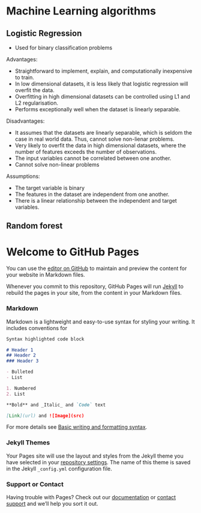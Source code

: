 # Machine Learning algorithms

## Logistic Regression
- Used for binary classification problems

Advantages: 
- Straightforward to implement, explain, and computationally inexpensive to train.
- In low dimensional datasets, it is less likely that logistic regression will overfit the data.
- Overfitting in high dimensional datasets can be controlled using L1 and L2 regularisation.
- Performs exceptionally well when the dataset is linearly separable.

Disadvantages: 
- It assumes that the datasets are linearly separable, which is seldom the case in real world data. Thus, cannot solve non-lienar problems.
- Very likely to overfit the data in high dimensional datasets, where the number of features exceeds the number of observations.
- The input variables cannot be correlated between one another. 
- Cannot solve non-linear problems


Assumptions:
- The target variable is binary 
- The features in the dataset are independent from one another.
- There is a linear relationship between the independent and target variables. 

## Random forest

# Welcome to GitHub Pages

You can use the [editor on GitHub](https://github.com/ii616/ioanniskaratsivoulis.github.io/edit/gh-pages/index.md) to maintain and preview the content for your website in Markdown files.

Whenever you commit to this repository, GitHub Pages will run [Jekyll](https://jekyllrb.com/) to rebuild the pages in your site, from the content in your Markdown files.

### Markdown

Markdown is a lightweight and easy-to-use syntax for styling your writing. It includes conventions for

```markdown
Syntax highlighted code block

# Header 1
## Header 2
### Header 3

- Bulleted
- List

1. Numbered
2. List

**Bold** and _Italic_ and `Code` text

[Link](url) and ![Image](src)
```

For more details see [Basic writing and formatting syntax](https://docs.github.com/en/github/writing-on-github/getting-started-with-writing-and-formatting-on-github/basic-writing-and-formatting-syntax).

### Jekyll Themes

Your Pages site will use the layout and styles from the Jekyll theme you have selected in your [repository settings](https://github.com/ii616/ioanniskaratsivoulis.github.io/settings/pages). The name of this theme is saved in the Jekyll `_config.yml` configuration file.

### Support or Contact

Having trouble with Pages? Check out our [documentation](https://docs.github.com/categories/github-pages-basics/) or [contact support](https://support.github.com/contact) and we’ll help you sort it out.

